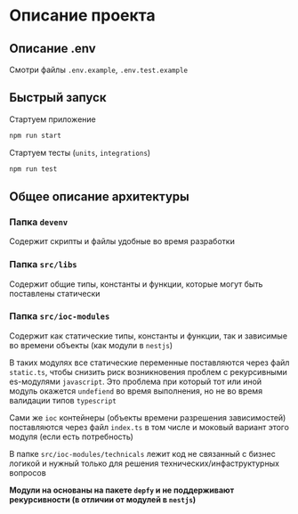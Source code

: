 # Описание проекта

## Описание .env

Смотри файлы `.env.example`, `.env.test.example`

## Быстрый запуск

Стартуем приложение

```bash
npm run start
```

Стартуем тесты (`units`, `integrations`)

```bash
npm run test
```

## Общее описание архитектуры

### Папка `devenv`

Содержит скрипты и файлы удобные во время разработки

### Папка `src/libs`

Содержит общие типы, константы и функции, которые могут быть поставлены статически

### Папка `src/ioc-modules`

Содержит как статические типы, константы и функции, так и зависимые во времени объекты (как модули в `nestjs`)

В таких модулях все статические переменные поставляются через файл `static.ts`, чтобы снизить риск возникновения проблем с рекурсивными es-модулями `javascript`. Это проблема при который тот или иной модуль окажется `undefiend` во время выполнения, но не во время валидации типов `typescript`

Сами же `ioc` контейнеры (объекты времени разрешения зависимостей) поставляются через файл `index.ts` в том числе и моковый вариант этого модуля (если есть потребность)

В папке `src/ioc-modules/technicals` лежит код не связанный с бизнес логикой и нужный только для решения технических/инфаструктурных вопросов

**Модули на основаны на пакете `depfy` и не поддерживают рекурсивности (в отличии от модулей в `nestjs`)**
